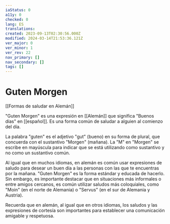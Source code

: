```yaml
---
iaStatus: 0
a11y: 0
checked: 0
lang: ES
translations: 
created: 2023-09-13T02:30:56.000Z
modified: 2024-03-14T21:53:36.121Z
ver_major: 0
ver_minor: 1
ver_rev: 22
nav_primary: []
nav_secondary: []
tags: []
---
```

# Guten Morgen

[[Formas de saludar en Alemán]]

"Guten Morgen" es una expresión en [[Alemán]] que significa "Buenos días" en [[español]]. Es una forma común de saludar a alguien al comienzo del día.

La palabra "guten" es el adjetivo "gut" (bueno) en su forma de plural, que concuerda con el sustantivo "Morgen" (mañana). La "M" en "Morgen" se escribe en mayúscula para indicar que se está utilizando como sustantivo y no como un sustantivo común.

Al igual que en muchos idiomas, en alemán es común usar expresiones de saludo para desear un buen día a las personas con las que te encuentras por la mañana. "Guten Morgen" es la forma estándar y educada de hacerlo. Sin embargo, es importante destacar que en situaciones más informales o entre amigos cercanos, es común utilizar saludos más coloquiales, como "Moin" (en el norte de Alemania) o "Servus" (en el sur de Alemania y Austria).

Recuerda que en alemán, al igual que en otros idiomas, los saludos y las expresiones de cortesía son importantes para establecer una comunicación amigable y respetuosa.